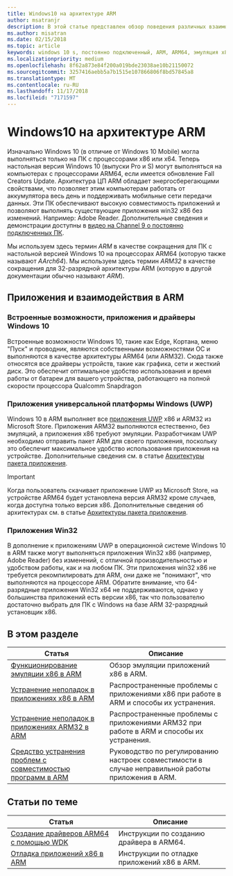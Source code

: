 ```yaml
---
title: Windows10 на архитектуре ARM
author: msatranjr
description: В этой статье представлен обзор поведения различных взаимодействий и приложений в ARM, а также ограничений, приводятся ссылки на источники дополнительной информации.
ms.author: misatran
ms.date: 02/15/2018
ms.topic: article
keywords: windows 10 s, постоянно подключенный, ARM, ARM64, эмуляция x86
ms.localizationpriority: medium
ms.openlocfilehash: 8f62a873e84f200a019bde23038ae10b21150072
ms.sourcegitcommit: 3257416aebb5a7b1515e107866806f8bd57845a8
ms.translationtype: MT
ms.contentlocale: ru-RU
ms.lasthandoff: 11/17/2018
ms.locfileid: "7171597"
---
```

# <a name="windows-10-on-arm"></a>Windows10 на архитектуре ARM
Изначально Windows 10 (в отличие от Windows 10 Mobile) могла выполняться только на ПК с процессорами x86 или x64. Теперь настольная версия Windows 10 (выпуски Pro и S) могут выполняться на компьютерах с процессорами ARM64, если имеется обновление Fall Creators Update. Архитектура ЦП ARM обладает энергосберегающими свойствами, что позволяет этим компьютерам работать от аккумулятора весь день и поддерживать мобильные сети передачи данных. Эти ПК обеспечивают высокую совместимость приложений и позволяют выполнять существующие приложения win32 x86 без изменений. Например: Adobe Reader. Дополнительные сведения и демонстрации доступны в [видео на Channel 9 о постоянно подключенных ПК](https://channel9.msdn.com/Events/Build/2017/P4171). 

Мы используем здесь термин *ARM* в качестве сокращения для ПК с настольной версией Windows 10 на процессорах ARM64 (которую также называют *AArch64*).  Мы используем здесь термин *ARM32* в качестве сокращения для 32-разрядной архитектуры ARM (которую в другой документации обычно называют *ARM*).

## <a name="apps-and-experiences-on-arm"></a>Приложения и взаимодействия в ARM

### <a name="built-in-windows-10-experiences-apps-and-drivers"></a>Встроенные возможности, приложения и драйверы Windows 10
Встроенные возможности Windows 10, такие как Edge, Кортана, меню "Пуск" и проводник, являются собственными возможностями ОС и выполняются в качестве архитектуры ARM64 (или ARM32). Сюда также относятся все драйверы устройств, такие как графика, сети и жесткий диск. Это обеспечит оптимальное удобство использования и время работы от батареи для вашего устройства, работающего на полной скорости процессора Qualcomm Snapdragon

### <a name="universal-windows-platform-uwp-apps"></a>Приложения универсальной платформы Windows (UWP)
Windows 10 в ARM выполняет все [приложения UWP](../get-started/universal-application-platform-guide.md) x86 и ARM32 из Microsoft Store. Приложения ARM32 выполняются естественно, без эмуляций, а приложения x86 требуют эмуляции. Разработчикам UWP необходимо отправить пакет ARM для своего приложения, поскольку это обеспечит максимальное удобство использования приложения на устройстве. Дополнительные сведения см. в статье [Архитектуры пакета приложения](../packaging/device-architecture.md).

>[!IMPORTANT] 
> Когда пользователь скачивает приложение UWP из Microsoft Store, на устройстве ARM64 будет установлена версия ARM32 кроме случаев, когда доступна только версия x86. Дополнительные сведения об архитектурах см. в статье [Архитектуры пакета приложения](../packaging/device-architecture.md).

### <a name="win32-apps"></a>Приложения Win32
В дополнение к приложениям UWP в операционной системе Windows 10 в ARM также могут выполняться приложения Win32 x86 (например, Adobe Reader) без изменений, с отличной производительностью и удобством работы, как и на любом ПК. Эти приложения win32 x86 не требуется рекомпилировать для ARM, они даже не "понимают", что выполняются на процессоре ARM. Обратите внимание, что 64-разрядные приложения Win32 x64 не поддерживаются, однако у большинства приложений есть версии x86, так что пользователю достаточно выбрать для ПК с Windows на базе ARM 32-разрядный установщик x86.

## <a name="in-this-section"></a>В этом разделе
|Статья | Описание |
|-----|-----|
|[Функционирование эмуляции x86 в ARM](apps-on-arm-x86-emulation.md)|Обзор эмуляции приложений x86 в ARM.|
|[Устранение неполадок в приложениях x86 в ARM](apps-on-arm-troubleshooting-x86.md)|Распространенные проблемы с приложениями x86 при работе в ARM и способы их устранения. |
|[Устранение неполадок в приложениях ARM32 в ARM](apps-on-arm-troubleshooting-arm32.md)|Распространенные проблемы с приложениями ARM32 при работе в ARM и способы их устранения. |
|[Средство устранения проблем с совместимостью программ в ARM](apps-on-arm-program-compat-troubleshooter.md)|Руководство по регулированию настроек совместимости в случае неправильной работы приложения в ARM. |

## <a name="related-topics"></a>Статьи по теме
|Статья | Описание |
|-----|-----|
|[Создание драйверов ARM64 с помощью WDK](https://docs.microsoft.com/en-us/windows-hardware/drivers/develop/building-arm64-drivers)|Инструкции по созданию драйвера в ARM64. |
| [Отладка приложений x86 в ARM](https://docs.microsoft.com/en-us/windows-hardware/drivers/debugger/debugging-arm64) | Инструкции по отладке приложений x86 в ARM. |
